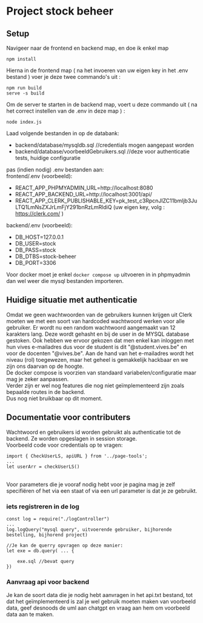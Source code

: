 # Project stock beheer

## Setup
Navigeer naar de frontend en backend map, en doe ik enkel map 
```
npm install 
```
Hierna in de frontend map ( na het invoeren van uw eigen key in het .env bestand ) voer je deze twee commando's uit : 

```
npm run build
serve -s build
```

Om de server te starten in de backend map, voert u deze commando uit ( na het correct instellen van de .env in deze map ) : 

```
node index.js
```

Laad volgende bestanden in op de databank:
- backend/database/mysqldb.sql                      //credentials mogen aangepast worden
- backend/database/voorbeeldGebruikers.sql          //deze voor authenticatie tests, huidige configuratie

pas (indien nodig) .env bestanden aan:\
frontend/.env (voorbeeld):
- REACT_APP_PHPMYADMIN_URL=http://localhost:8080
- REACT_APP_BACKEND_URL=http://localhost:3001/api/
- REACT_APP_CLERK_PUBLISHABLE_KEY=pk_test_c3RpcnJlZC11bmljb3JuLTQ1LmNsZXJrLmFjY291bnRzLmRldiQ (uw eigen key, volg : https://clerk.com/ )

backend/.env (voorbeeld):
- DB_HOST=127.0.0.1
- DB_USER=stock
- DB_PASS=stock
- DB_DTBS=stock-beheer
- DB_PORT=3306

Voor docker moet je enkel `docker compose up` uitvoeren in in phpmyadmin dan wel weer die mysql bestanden importeren.

## Huidige situatie met authenticatie
Omdat we geen wachtwoorden van de gebruikers kunnen krijgen uit Clerk moeten we met een soort van hardcoded wachtwoord werken voor alle gebruiker. Er wordt nu een random wachtwoord aangemaakt van 12 karakters lang. Deze wordt gehasht en bij de user in de MYSQL database gestoken. Ook hebben we ervoor gekozen dat men enkel kan inloggen met hun vives e-mailadres dus voor de student is dit "@student.vives.be" en voor de docenten "@vives.be". Aan de hand van het e-mailadres wordt het niveau (rol) toegewezen, maar het geheel is gemakkelijk hackbaar en we zijn ons daarvan op de hoogte.  \
De docker compose is voorzien van standaard variabelen/configuratie maar mag je zeker aanpassen.\
Verder zijn er wel nog features die nog niet geïmplementeerd zijn zoals bepaalde routes in de backend.\
Dus nog niet bruikbaar op dit moment.

## Documentatie voor contributers
Wachtwoord en gebruikers id worden gebruikt als authenticatie tot de backend. Ze worden opgeslagen in session storage.<br>
Voorbeeld code voor credentials op te vragen:<br>
```
import { CheckUserLS, apiURL } from '../page-tools';
...
let userArr = checkUserLS()
```
<br>
Voor parameters die je vooraf nodig hebt voor je pagina mag je zelf specifiëren of het via een staat of via een url parameter is dat je ze gebruikt.<br>

### iets registreren in de log
```
const log = require("./logController")
...
log.logQuery("mysql query", uitvoerende gebruiker, bijhorende bestelling, bijhorend project)

//Je kan de querry opvragen op deze manier:
let exe = db.query( ... {

    exe.sql //bevat query
})

```
### Aanvraag api voor backend
Je kan de soort data die je nodig hebt aanvragen in het api.txt bestand, tot dat het geïmplementeerd is zal je wel gebruik moeten maken van voorbeeld data, geef desnoods de uml aan chatgpt en vraag aan hem om voorbeeld data aan te maken.
